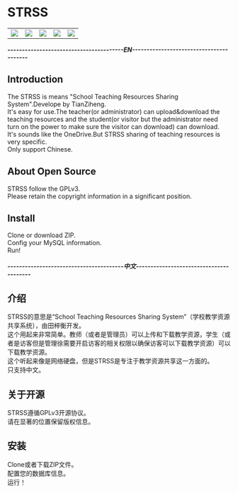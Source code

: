 <h1>STRSS</h1>
<table>
<tr>
<td>
<img src="https://img.shields.io/badge/license-GPLv3-blue.svg" />
</td>
<td>
<img src="https://img.shields.io/badge/Developer-TianZiheng-green.svg" />
</td>
<td>
<img src="https://img.shields.io/badge/CSS-Materialize-pink.svg" />
</td>
<td>
<img src="https://img.shields.io/badge/Statu-Developing-lightgrey.svg">
</td>
<td>
<img src="https://img.shields.io/badge/Version-Dev 0.1.0-yellow.svg">
</td>
</tr>
</table>
<b><i>----------------------------------------EN----------------------------------------</i></b>
<h2>Introduction</h2>
The STRSS is means "School Teaching Resources Sharing System".Develope by TianZiheng.
<br />
It's easy for use.The teacher(or administrator) can upload&download the teaching resources and the student(or visitor but the administrator need turn on the power to make sure the visitor can download) can download.
<br />
It's sounds like the OneDrive.But STRSS sharing of teaching resources is very specific.
<br />
Only support Chinese.
<br />
<h2>About Open Source</h2>
STRSS follow the GPLv3.
<br />
Please retain the copyright information in a significant position.
<br />
<h2>Install</h2>
Clone or download ZIP.
<br />
Config your MySQL information.
<br />
Run!
<br />
<br />
<b><i>----------------------------------------中文----------------------------------------</i></b>
<h2>介绍</h2>
STRSS的意思是“School Teaching Resources Sharing System”（学校教学资源共享系统），由田梓衡开发。
<br />
这个用起来非常简单。教师（或者是管理员）可以上传和下载教学资源，学生（或者是访客但是管理徐需要开启访客的相关权限以确保访客可以下载教学资源）可以下载教学资源。
<br />
这个听起来像是网络硬盘，但是STRSS是专注于教学资源共享这一方面的。
<br />
只支持中文。
<br />
<h2>关于开源</h2>
STRSS遵循GPLv3开源协议。
<br />
请在显著的位置保留版权信息。
<br />
<h2>安装</h2>
Clone或者下载ZIP文件。
<br />
配置您的数据库信息。
<br />
运行！
